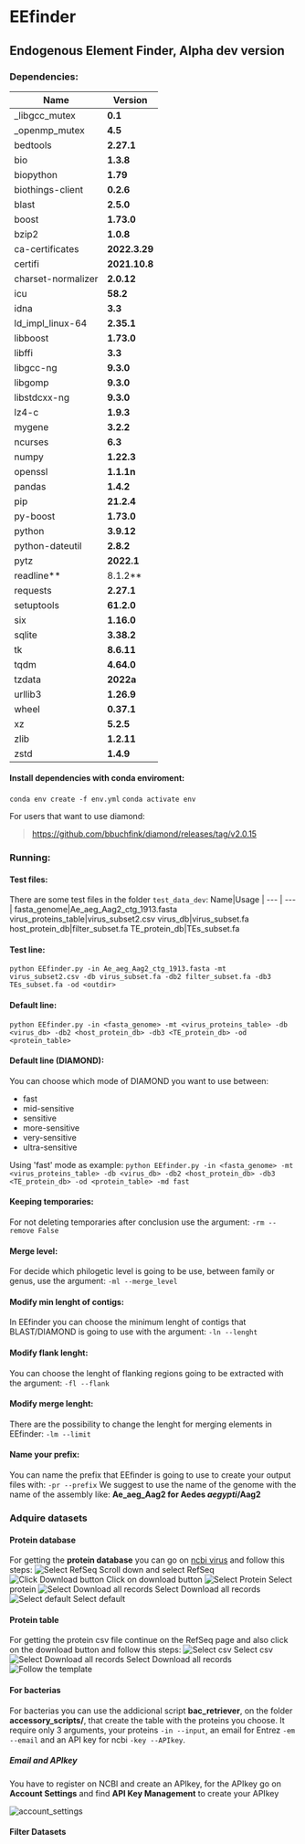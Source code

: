 # EEfinder
## Endogenous Element Finder, Alpha dev version

### Dependencies:
|Name|Version|
| ------ | ----- |
_libgcc_mutex|**0.1**
_openmp_mutex|**4.5**
bedtools|**2.27.1**
bio|**1.3.8**
biopython|**1.79**
biothings-client|**0.2.6**
blast|**2.5.0**
boost|**1.73.0**
bzip2|**1.0.8**
ca-certificates|**2022.3.29**
certifi|**2021.10.8**
charset-normalizer|**2.0.12**
icu|**58.2**
idna|**3.3**
ld_impl_linux-64|**2.35.1**
libboost|**1.73.0**
libffi|**3.3**
libgcc-ng|**9.3.0**
libgomp|**9.3.0**
libstdcxx-ng|**9.3.0**
lz4-c|**1.9.3**
mygene|**3.2.2**
ncurses|**6.3**
numpy|**1.22.3**
openssl|**1.1.1n**
pandas|**1.4.2**
pip|**21.2.4**
py-boost|**1.73.0**
python|**3.9.12**
python-dateutil|**2.8.2**
pytz|**2022.1**
readline**|8.1.2**
requests|**2.27.1**
setuptools|**61.2.0**
six|**1.16.0**
sqlite|**3.38.2**
tk|**8.6.11**
tqdm|**4.64.0**
tzdata|**2022a**
urllib3|**1.26.9**
wheel|**0.37.1**
xz|**5.2.5**
zlib|**1.2.11**
zstd|**1.4.9**


#### Install dependencies with conda enviroment:

`conda env create -f env.yml`
`conda activate env`

For users that want to use diamond:
> https://github.com/bbuchfink/diamond/releases/tag/v2.0.15

### Running:
#### Test files:
There are some test files in the folder `test_data_dev`:
Name|Usage
| --- | --- |
fasta_genome|Ae_aeg_Aag2_ctg_1913.fasta
virus_proteins_table|virus_subset2.csv
virus_db|virus_subset.fa
host_protein_db|filter_subset.fa
TE_protein_db|TEs_subset.fa
#### Test line:
`python EEfinder.py -in Ae_aeg_Aag2_ctg_1913.fasta -mt virus_subset2.csv -db virus_subset.fa -db2 filter_subset.fa -db3 TEs_subset.fa -od <outdir>`


#### Default line:
`python EEfinder.py -in <fasta_genome> -mt <virus_proteins_table> -db <virus_db> -db2 <host_protein_db> -db3 <TE_protein_db> -od <protein_table>`
#### Default line (DIAMOND):
You can choose which mode of DIAMOND you want to use between:
- fast
- mid-sensitive
- sensitive
- more-sensitive
- very-sensitive
- ultra-sensitive

Using 'fast' mode as example:
`python EEfinder.py -in <fasta_genome> -mt <virus_proteins_table> -db <virus_db> -db2 <host_protein_db> -db3 <TE_protein_db> -od <protein_table> -md fast`
#### Keeping temporaries:
For not deleting temporaries after conclusion use the argument: `-rm --remove False`
#### Merge level:
For decide which philogetic level is going to be use, between family or genus, use the argument: `-ml --merge_level`
#### Modify min lenght of contigs:
In EEfinder you can choose the minimum lenght of contigs that BLAST/DIAMOND is going to use with the argument: `-ln --lenght`
#### Modify flank lenght:
You can choose the lenght of flanking regions going to be extracted with the argument: `-fl --flank`
#### Modify merge lenght:
There are the possibility to change the lenght for merging elements in EEfinder: `-lm --limit`
#### Name your prefix:
You can name the prefix that EEfinder is going to use to create your output files with: `-pr --prefix`
We suggest to use the name of the genome with the name of the assembly like: **Ae_aeg_Aag2 for Aedes _aegypti_/Aag2**

### Adquire datasets
#### Protein database
For getting the **protein database** you can go on [ncbi virus](https://www.ncbi.nlm.nih.gov/labs/virus/vssi/#/) and follow this steps:
![Select RefSeq](images/protein_dataset/refseq.png)
Scroll down and select RefSeq
![Click Download button](images/protein_dataset/download_button.png)
Click on download button
![Select Protein](images/protein_dataset/select_protein.png)
Select protein
![Select Download all records](images/protein_dataset/download_all.png)
Select Download all records
![Select default](images/protein_dataset/fasta_line.png)
Select default
#### Protein table
For getting the protein csv file continue on the RefSeq page and also click on the download button and follow this steps:
![Select csv](images/protein_table/csv.png)
Select csv
![Select Download all records](images/protein_table/download_all.png)
Select Download all records
![Follow the template](images/protein_table/template.png)
#### For bacterias
For bacterias you can use the addicional script **bac_retriever**, on the folder **accessory_scripts/**, that create the table with the proteins you choose.
It require only 3 arguments, your proteins `-in --input`, an email for Entrez `-em --email` and an API key for ncbi `-key --APIkey`.
##### Email and APIkey
You have to register on NCBI and create an APIkey, for the APIkey go on **Account Settings** and find **API Key Management** to create your APIkey

![account_settings](images/apikey/account_settings.png)
#### Filter Datasets

